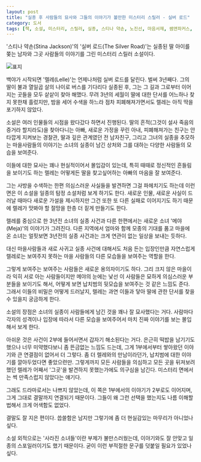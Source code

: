```yaml
---
layout: post
title: "실종 후 사람들의 묘사와 그들의 이야기가 볼만한 미스터리 스릴러 - 실버 로드"
category: 도서
tags: [책, 소설, 미스터리, 스릴러, 실종, 스티나 약손, 노진선, 마음서재, 쌤앤파커스, 서평]
---
```


'스티나 약손(Stina Jackson)'의
'실버 로드(The Silver Road)'는
실종된 딸 아이를 쫒는 남자와 그곳 사람들의 이야기를 그린 미스터리 스릴러 소설이다.

![표지](https://lh3.googleusercontent.com/GfnKYCol3-CrkExAOg1ZqFRnCkVzC3lVZROYgBSsy71Gja8gAQAFLAsekLRTSyoG0bHLgn2xKpjTHQ=s480)

백야가 시작되면 '렐레(Lelle)'는 언제나처럼 실버 로드를 달린다.
벌써 3년째다.
그의 딸이 불과 열일곱 살의 나이로 버스를 기다리다 실종된 후,
그는 그 길과 그로부터 이어지는 곳들을 모두 샅샅이 찾아 해맸다.
무려 3년의 세월이 딸에 대한 단서를 어느하나 찾지 못한채 흘렀지만,
밤을 세어 수색을 하느라 점차 피폐해져가면서도 렐레는 아직 딱을 포기하지 않았다.

소설은 여러 인물들의 시점을 왔다갔다 하면서 진행된다.
딸의 흔적(그것이 설사 죽음의 증거라 할지라도)을 찾아다니는 아빠,
새로운 가정을 꾸린 아내,
피폐해져가는 친구는 안타깝게 지켜보는 경찰관,
딸과 깊은 관계였던 전 남자친구,
그리고 그녀의 실종을 추모하는 마을사람들의 이야기는
소녀의 실종이 남긴 상처와
그를 대하는 다양한 사람들의 모습을 보여준다.

이들에 대한 묘사는 꽤나 현실적이어서 몰입감이 있는데,
특히 때때로 정신적인 흔들림을 보이기도 하는 렐레는
어떻게든 딸을 찾고싶어하는 아빠의 마음을 잘 보여준다.

그는 사방을 수색하는 한편 의심스러운 사실들을 발견하면 그걸 파헤치기도 하는데
이런 면은 이 소설을 일종의 탐정 소설처럼 보게 하기도 한다.
새로운 인물, 새로운 사실이 드러날 때마다 새로운 가설을 제시하지만
그건 또한 또 다른 실패로 이어지기도 하기 때문에
렐레가 맛봐야 할 절망을 한층 더 짙게 만들기도 한다.

렐레를 중심으로 한 3년전 소녀의 실종 사건과 다른 한편에서는
새로운 소녀 '메야(Meja)'의 이야기가 그려진다.
다른 지역에서 엄마와 함께 모종의 기대를 품고 마을에 온 소녀는
얼핏보면 3년전의 실종 사건과는 크게 연관이 없는 일상을 보내는 듯하다.

대신 마을사람들과 새로 사귀고 실종 사건에 대해서도 처음 든는 입장인만큼
자연스럽게 렐레로는 보여주지 못하는 마을 사람들의 다른 모습들을 보여주는 역할을 한다.

그렇게 보여주는 보여주는 사람들은 새로운 용의자이기도 하다.
그리 크지 않은 마을이라 익히 서로 아는 사람들이지만
메야의 눈에는 낯선 이 사람들은 묘하게 의심스러운 부분들을 보이기도 해서,
어떻게 보면 납치범의 뒷모습을 보여주는 것 같은 느낌도 준다.
그래서 이들의 비밀은 어떻게 드러날지,
렐레는 과연 이들과 닿아 딸에 관한 단서를 찾을 수 있을지 궁금하게 한다.

소설의 장점은 소녀의 실종이 사람들에게 남긴 것을 꽤나 잘 묘사했다는 거다.
사람마다 각자의 성격이나 입장에 따라서 다른 모습을 보여주어서
마치 진짜 이야기를 보는 몰입해서 보게 한다.

아쉬운 것은 사건이 2부에 들어서면서 갑자기 해소된다는 거다.
은근히 떡밥을 남기기도 했으나 너무 미약했다보니 좀 뜬금없는 느낌도 드는데,
그게 1부에서부터 쌓아왔던 이야기와 큰 연결점이 없어서 더 그렇다.
좀 더 렐레와의 만남이라던가, 납치범에 대한 이야기를 깔아두었다면 좋았으련만.
그렇게까지 모든 사람들을 의심하고 모든 곳을 뒤져보려 했던 렐레가
어째서 '그곳'을 발견하지 못했는가에도 의구심을 남긴다.
미스터리 면에서는 썩 만족스럽지 않았다는 얘기다.

그래도 드라마로서는 나쁘지 않았는데,
이 쪽은 1부에서의 이야기가 2부로도 이어지며,
그게 그대로 결말까지 연결되기 때문이다.
그들이 왜 그런 선택을 했는지도 나름 이해할법해서 크게 어색함도 없었다.

결말도 잘 지은 편이다.
씁쓸함은 남지만 그렇기에 좀 더 현실감있는 마무리가 아니었나 싶다.

소설 외적으로는 '사라진 소녀들'이란 부제가 불만스러웠는데,
이야기와도 잘 안맞고 일종의 스포일러이기도 했기 때문이다.
굳이 이런 부적절한 문구를 덧붙일 필요가 있었나 싶다.
